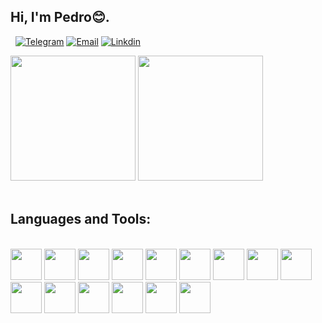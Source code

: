 ## Hi, I'm Pedro😊.

&nbsp;
[![Telegram](https://img.shields.io/badge/Telegram-2CA5E0?style=for-the-badge&logo=telegram&logoColor=white
)](https://t.me/boloto1979)
[![Email](https://img.shields.io/badge/Gmail-D14836?style=for-the-badge&logo=gmail&logoColor=white
)](https://criarmeulink.com.br/u/1675193138)
[![Linkdin](https://img.shields.io/badge/linktree-39E09B?style=for-the-badge&logo=linktree&logoColor=white
)](https://www.linkedin.com/in/pedro-lima3233/)
<div>
  <img height="200em" src="https://github-readme-stats.vercel.app/api?username=boloto1979&show_icons=true&theme=radical">
  <img height="200em" src="https://media2.giphy.com/media/bGgsc5mWoryfgKBx1u/giphy.gif?cid=ecf05e47htabcfcqhinj1srtwtq11r15jqntfv1dwm8skh33&rid=giphy.gif&ct=g">
</div>
&nbsp;

## Languages and Tools: ##
<div style="display: inline_block"><br/>
  <img aligh="center" height="50" width="50" src="https://cdn.jsdelivr.net/gh/devicons/devicon/icons/html5/html5-original.svg" />
  <img aligh="center" height="50" width="50" src="https://cdn.jsdelivr.net/gh/devicons/devicon/icons/css3/css3-original.svg" />
  <img aligh="center" height="50" width="50" src="https://cdn.jsdelivr.net/gh/devicons/devicon/icons/javascript/javascript-original.svg" />
  <img aligh="center" height="50" width="50" src="https://cdn.jsdelivr.net/gh/devicons/devicon/icons/python/python-original.svg" />
  <img aligh="center" height="50" width="50" src="https://cdn.jsdelivr.net/gh/devicons/devicon/icons/csharp/csharp-original.svg" />
  <img aligh="center" height="50" width="50" src="https://cdn.jsdelivr.net/gh/devicons/devicon/icons/tailwindcss/tailwindcss-plain.svg" />
  <img aligh="center" height="50" width="50" src="https://cdn.jsdelivr.net/gh/devicons/devicon/icons/cplusplus/cplusplus-original.svg" />
  <img aligh="center" height="50" width="50" src="https://cdn.jsdelivr.net/gh/devicons/devicon/icons/linux/linux-original.svg" />
  <img aligh="center" height="50" width="50" src="https://cdn.jsdelivr.net/gh/devicons/devicon/icons/react/react-original.svg" />
  <img aligh="center" height="50" width="50" src="https://files.raycast.com/4dnlt8m2mcb98bzc4zb8pggc4csi" />
  <img aligh="center" height="50" width="50" src="https://cdn.jsdelivr.net/gh/devicons/devicon/icons/mysql/mysql-original-wordmark.svg" />
  <img aligh="center" height="50" width="50" src="https://cdn.jsdelivr.net/gh/devicons/devicon/icons/php/php-original.svg" />
  <img aligh="center" height="50" width="50" src="https://cdn.jsdelivr.net/gh/devicons/devicon/icons/laravel/laravel-plain-wordmark.svg" />
  <img aligh="center" height="50" width="50" src="https://cdn.jsdelivr.net/gh/devicons/devicon/icons/java/java-original.svg" />
  <img aligh="center" height="50" width="50" src="https://cdn.jsdelivr.net/gh/devicons/devicon/icons/typescript/typescript-original.svg" />
</div><br/>
